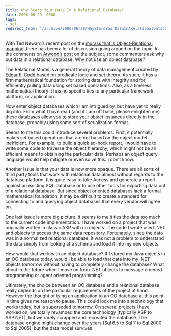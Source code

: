 ```yaml
---
title: Why Store Your Data In A Relational Database?
date: 2006-06-29 -0800
tags:
- sql
redirect_from: "/archive/2006/06/28/WhyStoreYourDataInARelationalDatabase.aspx/"
---
```


With Ted Neward’s recent post on the [morass that is Object-Relational
mapping](http://blogs.tedneward.com/2006/06/26/The+Vietnam+Of+Computer+Science.aspx "The Vietnam of Computer Science"),
there has been a lot of discussion going around on the topic. In the
comments on [Atwood’s
post](http://www.codinghorror.com/blog/archives/000621.html "Object Relational Mapping")
on the subject, some commenters ask why put data in a relational
database. Why not use an object database?

The Relational Model is a general theory of data management created by
[Edgar F.
Codd](http://en.wikipedia.org/wiki/Edgar_F._Codd "Wikipedia - Edgar F. Codd")
based on predicate logic and set theory. As such, it has a firm
mathematical foundation for storing data with integrity and for
efficiently pulling data using set based operations. Also, as a timeless
mathematical theory it has no specific ties to any particular framework,
platform, or application.

Now enter object databases which I am intrigued by, but have yet to
really dig into. From what I have read (and if I am off base, please
enlighten me) these databases allow you to store your object instances
directly in the database, probably using some sort of serialization
format.

Seems to me this could introduce several problems. First, it potentially
makes set based operations that are not based on the object model
inefficient. For example, to build a quick ad-hock report, I would have
to write some code to traverse the object hierarchy, which might not be
an efficient means to obtaining the particular data. Perhaps an object
query language would help mitigate or even solve this. I don’t know.

Another issue is that your data is now more opaque. There are all sorts
of third party tools that work with relational data almost without
regards to the database platform. It is quite easy to take Access and
generate a report against an existing SQL database or to use other tools
for exporting data out of a relational database. But since object
oriented databases lack a formal mathematical foundation, it may be
difficult to create a standard for connecting to and querying object
databases that every vendor will agree on.

One last issue is more big picture. It seems to me it ties the data too
much to the current code implementation. I have worked on a project that
was originally written in classic ASP with no objects. The code I wrote
used .NET and objects to access the same data repository. Fortunately,
since the data was in a normalized relational database, it was not a
problem to understand the data simply from looking at a schema and load
it into my new objects.

How would that work with an object database? If I stored my Java objects
in an OO database today, would I be able to load that data into my .NET
objects tomorrow without having to completely change the database? What
about in the future when I move on from .NET objects to message oriented
programming or agent oriented programming?

Ultimately, the choice between an OO database and a relational database
really depends on the particular requirements of the project at hand.
However the thought of tying an application to an OO database at this
point in time gives me reason to pause. This could lock me into a
technology that works today, but is superseded tomorrow. On several
projects I have worked on, we totally revamped the core technology
(typically ASP to ASP.NET), but we rarely scrapped and recreated the
database. The database engine might change over the years (Sql 6.5 to
Sql 7 to Sql 2000 to Sql 2005), but the data model survives.


